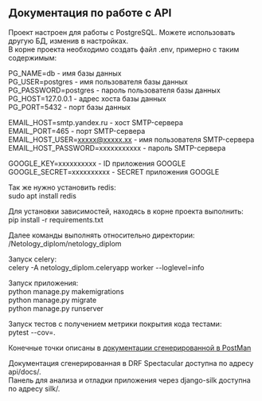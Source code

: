 ## Документация по работе с API

Проект настроен для работы с PostgreSQL. Можете использовать другую БД, изменив в настройках.  
В корне проекта необходимо создать файл .env, примерно с таким содержимым:  

PG_NAME=db - имя базы данных  
PG_USER=postgres - имя пользователя базы данных  
PG_PASSWORD=postgres - пароль пользователя базы данных  
PG_HOST=127.0.0.1 - адрес хоста базы данных  
PG_PORT=5432 - порт базы данных  

EMAIL_HOST=smtp.yandex.ru - хост SMTP-сервера  
EMAIL_PORT=465 - порт SMTP-сервера  
EMAIL_HOST_USER=xxxxx@xxxxx.xx - имя пользователя SMTP-сервера  
EMAIL_HOST_PASSWORD=xxxxxxxxxxx - пароль SMTP-сервера  

GOOGLE_KEY=xxxxxxxxxx - ID приложения GOOGLE  
GOOGLE_SECRET=xxxxxxxxxx - SECRET приложения GOOGLE  

Так же нужно установить redis:  
sudo apt install redis

Для установки зависимостей, находясь в корне проекта выполнить:  
pip install -r requirements.txt

Далее команды выполнять относительно директории:  
/Netology_diplom/netology_diplom

Запуск celery:  
celery -A netology_diplom.celeryapp worker --loglevel=info 

Запуск приложения:  
python manage.py makemigrations  
python manage.py migrate  
python manage.py runserver

Запуск тестов с получением метрики покрытия кода тестами:  
pytest --cov=.

Конечные точки описаны в [документации сгенерированной в PostMan](https://documenter.getpostman.com/view/39161558/2sAY55adNw)

Документация сгенерированная в DRF Spectacular доступна по адресу api/docs/.  
Панель для анализа и отладки приложения через django-silk доступна по адресу silk/.